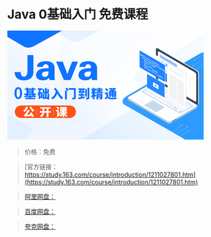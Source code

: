 # Java 0基础入门 免费课程

![img](../../../assets/study163/free/5c3612ce6c574f789ead01bdbc360498.jpg)

> 价格：免费

> [官方链接：https://study.163.com/course/introduction/1211027801.htm](https://study.163.com/course/introduction/1211027801.htm)

> [阿里网盘：]()

> [百度网盘：]()

> [夸克网盘：]()
